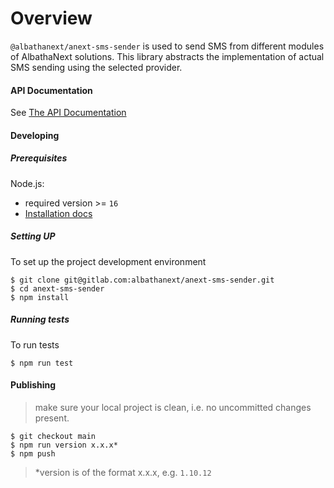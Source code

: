 # Overview
`@albathanext/anext-sms-sender` is used to send SMS from different modules of AlbathaNext solutions. This library abstracts the implementation of actual SMS sending using the selected provider.

#### API Documentation
See [The API Documentation](docs)

#### Developing
##### Prerequisites
Node.js:
- required version >= `16`
- [Installation docs](https://yarnpkg.com/getting-started/install)

##### Setting UP
To set up the project development environment
```
$ git clone git@gitlab.com:albathanext/anext-sms-sender.git
$ cd anext-sms-sender
$ npm install
```
##### Running tests
To run tests
```
$ npm run test
```

#### Publishing
> make sure your local project is clean, i.e. no uncommitted changes present.
```
$ git checkout main
$ npm run version x.x.x*
$ npm push
```
> *version is of the format x.x.x, e.g. `1.10.12`


